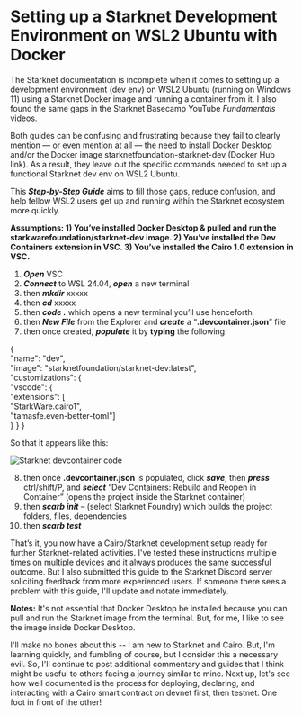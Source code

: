 # Setting up a Starknet Development Environment on WSL2 Ubuntu with Docker

The Starknet documentation is incomplete when it comes to setting up a development environment (dev env) on WSL2 Ubuntu (running on Windows 11) using a Starknet Docker image and running a container from it. I also found the same gaps in the Starknet Basecamp YouTube *Fundamentals* videos.

Both guides can be confusing and frustrating because they fail to clearly mention — or even mention at all — the need to install Docker Desktop and/or the Docker image starknetfoundation-starknet-dev (Docker Hub link). As a result, they leave out the specific commands needed to set up a functional Starknet dev env on WSL2 Ubuntu.

This ***Step-by-Step Guide*** aims to fill those gaps, reduce confusion, and help fellow WSL2 users get up and running within the Starknet ecosystem more quickly.


**Assumptions: 
	1)	You’ve installed Docker Desktop & pulled and run the starkwarefoundation/starknet-dev image. 
	2)	You’ve installed the Dev Containers extension in VSC. 
	3)	You’ve installed the Cairo 1.0 extension in VSC.**

1. ***Open*** VSC
2. ***Connect*** to WSL 24.04, ***open*** a new terminal
3. then ***mkdir*** xxxxx
4. then ***cd*** xxxxx
5. then ***code .***  which opens a new terminal you’ll use henceforth
6. then ***New File*** from the Explorer and ***create*** a “**.devcontainer.json**” file
7. then once created, ***populate*** it by **typing** the following:

{   
    "name": "dev",  
    "image": "starknetfoundation/starknet-dev:latest",  
    "customizations": {   
        "vscode": {   
            "extensions": [   
                "StarkWare.cairo1",   
                "tamasfe.even-better-toml"]   
                }     }     }


So that it appears like this:

![Starknet devcontainer code](https://github.com/user-attachments/assets/02321a27-0c8b-4417-a6e0-900ec08070e9)

8. then once **.devcontainer.json** is populated, click ***save***, then ***press*** ctrl/shift/P, and ***select*** “Dev Containers: Rebuild and Reopen in Container” 
(opens the project inside the Starknet container)
9. then ***scarb init*** – (select Starknet Foundry) which builds the project folders, files, dependencies
10. then ***scarb test***

That’s it, you now have a Cairo/Starknet development setup ready for further Starknet-related activities. I've tested these instructions multiple times on multiple devices and it always produces the same successful outcome. But I also submitted this guide to the Starknet Discord server soliciting feedback from more experienced users. If someone there sees a problem with this guide, I'll update and notate immediately. 

**Notes:** It's not essential that Docker Desktop be installed because you can pull and run the Starknet image from the terminal. But, for me, I like to see the image inside Docker Desktop. 

I'll make no bones about this -- I am new to Starknet and Cairo. But, I'm learning quickly, and fumbling of course, but I consider this a necessary evil. So, I'll continue to post additional commentary and guides that I think might be useful to others facing a journey similar to mine. Next up, let's see how well documented is the process for deploying, declaring, and interacting with a Cairo smart contract on devnet first, then testnet.  One foot in front of the other!
